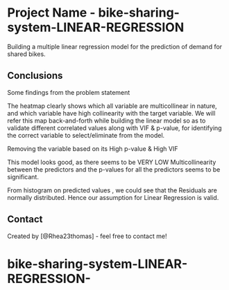 # Project Name - bike-sharing-system-LINEAR-REGRESSION

Building a multiple linear regression model for the prediction of demand for shared bikes.

<!-- You can include any other section that is pertinent to your problem -->

## Conclusions
Some findings from the problem statement

The heatmap clearly shows which all variable are multicollinear in nature, and which variable have high collinearity with the target variable.
We will refer this map back-and-forth while building the linear model so as to validate different correlated values along with VIF & p-value, for identifying the correct variable to select/eliminate from the model.

Removing the variable based on its High p-value & High VIF

This model looks good, as there seems to be VERY LOW Multicollinearity between the predictors and the p-values for all the predictors seems to be significant. 

From histogram on predicted values , we could see that the Residuals are normally distributed. Hence our assumption for Linear Regression is valid.



## Contact
Created by [@Rhea23thomas] - feel free to contact me!


<!-- This project is open source. -->
# bike-sharing-system-LINEAR-REGRESSION-
